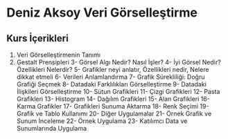 # Deniz Aksoy Veri Görselleştirme
## Kurs İçerikleri
1. Veri Görselleştirmenin Tanımı
2. Gestalt Prensipleri
3- Görsel Algı Nedir? Nasıl İşler?
4- İyi Görsel Nedir? Özellikleri Nelerdir?
5- Grafikler neyi anlatır, Özellikleri nedir, Nelere dikkat etmeli
6- Verileri Anlamlandırma
7- Grafik Sürekliliği: Doğru Grafiği Seçmek
8- Datadaki Farklılıkları Görselleştirme
9- Datadaki İlişkileri Görselleştirme
10- Sütun Grafikleri
11- Çizgi Grafikleri
12- Pasta Grafikleri
13- Histogram
14- Dağılım Grafikleri
15- Alan Grafikleri
16- Karma Grafikler
17- Grafikleri Sunuma Aktarma
18- Renk Seçimi
19- Grafik ve Tablo Kullanımı
20- Diğer Uygulamalar
21- Örnek Grafik ve Sunum İnceleme
22- Örnek Uygulama
23- Katılımcı Data ve Sunumlarında Uygulama

